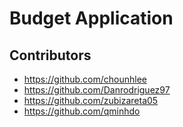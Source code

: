 # Budget Application
## Contributors

- https://github.com/chounhlee
- https://github.com/Danrodriguez97
- https://github.com/zubizareta05
- https://github.com/qminhdo